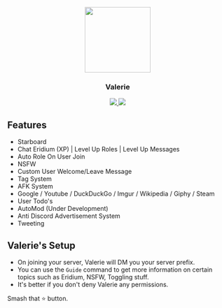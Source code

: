 <p align="center">
    <img src="https://i.imgur.com/h7Tv00N.png" width="150">
    <h3 align="center">Valerie</h3>
    <p align="center">
        <a href="https://discordapp.com/oauth2/authorize?client_id=261561347966238721&scope=bot&permissions=2146958591"><img src="https://img.shields.io/badge/Discord-Invite-7289DA.svg?style=flat-square">
        </a>
        <a href="https://discord.me/Glitched"><img src="https://img.shields.io/badge/Discord-Support%20Server-7289DA.svg?style=flat-square">
        </a>
    </p>
</p>

Features
---
* Starboard
* Chat Eridium (XP) | Level Up Roles | Level Up Messages
* Auto Role On User Join
* NSFW
* Custom User Welcome/Leave Message
* Tag System
* AFK System
* Google / Youtube / DuckDuckGo / Imgur / Wikipedia / Giphy / Steam
* User Todo's
* AutoMod (Under Development)
* Anti Discord Advertisement System
* Tweeting

Valerie's Setup
---
- On joining your server, Valerie will DM you your server prefix.
- You can use the `Guide` command to get more information on certain topics such as Eridium, NSFW, Toggling stuff.
- It's better if you don't deny Valerie any permissions.


Smash that :star: button.
